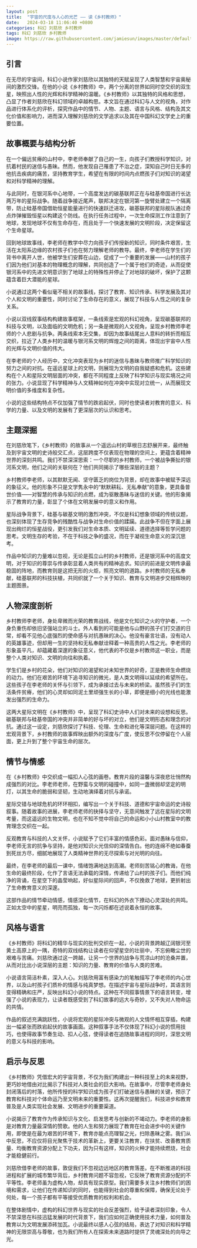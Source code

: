 ```yaml
---
layout: post
title:  "宇宙的尺度与人心的光芒 —— 读《乡村教师》"
date:   2024-03-18 11:06:40 +0800
categories: 科幻 刘慈欣 乡村教师
tags: 科幻 刘慈欣 乡村教师
image: https://raw.githubusercontent.com/jamiesun/images/master/default/Y4pgl9.jpg
---
```


## 引言

在无尽的宇宙间，科幻小说作家刘慈欣以其独特的天赋呈现了人类智慧和宇宙奥秘间的激烈交锋。在他的小说《乡村教师》中，两个分离的世界如同时空交织的双生星，映照出人性的光辉和科学精神的温暖。《乡村教师》以其独特的风格和思想，凸显了作者刘慈欣在科幻领域的卓越构思。本文旨在通过科幻与人文的视角，对作品进行体系化的评析，探究作品中的情节、人物、主题、语言与风格、结构及其文化价值和影响力，进而深入理解刘慈欣的文学追求以及其在中国科幻文学史上的重要位置。

## 故事概要与结构分析

在一个偏远贫瘠的山村中，李老师奉献了自己的一生，向孩子们教授科学知识，对抗着村民的迷信与愚昧。然而，他发现自己罹患了不治之症，深知自己时日无多的他抗击疾病的痛苦，坚持教育学生，希望在有限的时间内点燃孩子们对知识的渴望和对科学精神的理解。

与此同时，在银河系中心地带，一个高度发达的碳基联邦正在与硅基帝国进行长达两万年的星际战争。随着战争接近尾声，联邦决定在银河第一旋臂处建立一个隔离带，防止硅基帝国借助恒星能量进行的快速跃迁进攻，碳基联邦的星际舰队通过奇点炸弹摧毁恒星以构建这个防线。在执行任务过程中，一次生命探测工作注意到了地球，发现地球不仅有生命存在，而且处于一个快速发展的文明阶段，决定保留这个生命星球。

回到地球故事线，李老师在教学中尽力向孩子们传授新的知识，同时条件艰苦，生活在太阳系边缘的农村孩子们也在努力理解老师的教导。最终，李老师在学生们的背书中离开人世，他被学生们安葬在山边，促成了一个重要的发展——山村的孩子们因为他们对基本的物理概念的理解，共同创造了一个属于他们的奇迹，从而促使银河系中的先进文明意识到了地球上的特殊性并停止了对地球的破坏，保护了这颗蕴含着巨大潜能的星球。

小说通过这两个看似毫不相关的故事线，探讨了教育、知识传承、科学发展及其对个人和文明的重要性，同时讨论了生命存在的意义，展现了科技与人性之间的复杂关系。

小说以双线叙事结构构建故事框架，一条线索是宏观的科幻视角，呈现碳基联邦的科技与文明，以及面临的文明危机；另一条是微观的人文视角，呈现乡村教师李老师的个人悲剧与抗争。两条线索本无交集，却因为故事结尾出人意料的转折而相互交织，拉近了人类乡村的温暖与银河系文明的辉煌之间的距离，体现出宇宙中人性的光辉与文明价值的伟大。

在李老师的个人经历中，文化冲突表现为乡村的迷信与愚昧与教师推广科学知识的努力之间的对抗。在遥远星球上的文明，则展现为文明的自我疑惑和危机。这些建构在个人和星际文明层面的冲突，都在不同程度上反映了科学知识与现实境况之间的张力。小说显现了科学精神与人文精神如何在冲突中实现对立统一，从而展现文明价值的多维度和复杂性。

小说的这些结构特点不仅加强了情节的跌宕起伏，同时也使读者对教育的意义、科学的力量、以及文明的发展有了更深层次的认识和思考。

## 主题深掘

在刘慈欣笔下，《乡村教师》的故事从一个遥远山村的草根日志舒展开来，最终触及到宇宙文明的史诗般交汇点，这层跨度不仅表现在物理的空间上，更蕴含着精神世界的深刻共鸣。我们不禁深深思索：一个尽职的乡村教师，一个被战争撕扯的银河系文明，他们之间的关联何在？他们共同揭示了哪些深层的主题？

乡村教师李老师，以其默默无闻、坚守匮乏的岗位为背景，却在故事中被赋予深远的象征义。他的形象不只是文学隽永中的“默默耕耘、无私奉献”的意象，更具备普世价值——对智慧的传承与知识的点燃，成为驱散愚昧与迷信的关键。他的形象揭示了教育的力量，彰显了个体在文明发展中的意义和作用。

星际战争背景下，硅基与碳基文明的激烈冲突，不仅是科幻想象领域的传统议题，也深刻体现了生存竞争的残酷性与战争对生命价值的蹂躏。此战争不但在字面上展现出绚烂的恒星战役，更引发我们对生命本质、文明延续、道德选择等哲学问题的思考。文明生存的考验，不在于科技之争的盛况，而在于凝视生命意义的深沉思考。

作品中知识的力量难以忽视，无论是孤立山村的乡村教师，还是银河系中的高度文明，对于知识的尊崇与传承彰显着人类共有的精神追求。知识的前进是文明传承最稳固的阵地，而教育则是这把无形的火炬，照亮文明的道路。乡村教师的无私奉献，硅基联邦的科技扶植，共同织就了一个关于知识、教育与文明进步交相辉映的主题图景。

## 人物深度剖析

乡村教师李老师，身处卑微而光荣的教育战线，他是文化知识之火的守护者，一个身负重伤却依旧坚强站立的斗士。外人看到的可能是他与山野的孩子们打交道的日常，却看不见他心底强烈的使命感与对抗愚昧的决心。他没有豪言壮语，没有动人的英雄事迹，但却用一生的坚持和无私奉献诠释着一种高贵的人性之光。李老师的形象虽平凡，却蕴藏着深邃的象征意义，他代表的不仅是乡村教师这一职业，而是整个人类对知识、文明的向往和执着。

学生们是乡村的花朵，他们对知识的渴望和对未知世界的好奇，正是教师生命燃烧的动力。他们在艰苦的环境下追寻知识的微光，是人类文明得以延续的希望所在。这些孩子在李老师的关怀与引领下，成为承接过去与未来的桥梁。虽然孩子们的生活条件贫瘠，他们的心灵却如同泥土里顽强生长的小草，即便是细小的光线也能激发出强烈的生命力。

这两大星际文明在《乡村教师》中，呈现了科幻史诗中人们对未来的设想和反思。碳基联邦与硅基帝国的冲突并非简单的好与坏的对立，他们是文明形态和理念的对抗。通过这一设定，刘慈欣探讨了科技、伦理、生命和进化等深层问题。在这样的宏观背景下，乡村教师的故事辉映出额外的深度与广度，使反思不仅停留在个人层面，更上升到了整个宇宙生命的层次。

## 情节与情感

在《乡村教师》中交织成一幅扣人心弦的画卷。教育片段的温馨与深夜悲壮悄然构成强烈的对比。李老师老师，在野蛮与文明的碰撞中，如同一盏微弱却坚定的明灯，以其生命的脆弱和坚韧，生动地演绎着对抗与承诺。

星际交错与地球危机的环环相扣，编写出一个关于科技、道德和宇宙命运的史诗般叙事。随着故事的进展，李老师老师的抉择与坚守，无意间触发了远在星际的文明考量，而这遥远的生物文明，也在不知不觉中将自己的命运和小小山村教室中的教育理念交织在一起。

反观教育与科技的人文关怀，小说赋予了它们丰富的情感色彩。面对愚昧与信仰，李老师无言的抗争与坚持，是他对知识火光信仰的深情告白。他的连绵不绝如春蚕到死丝方尽，细腻地展现了人类精神世界的无尽探索与对光明的向往。

最终，在李老师的最后一课中，情绪饱满地达到高潮。老师刻苦铭心的教诲，在他生命的最终阶段，化作了言语无法承载的深情，传递给了山村的孩子们。而他们纯净的背诵，在星空下的晶莹响起，好似星际间的回声，不仅挽救了地球，更折射出了生命教育意义的深邃。

这部作品的情节牵动情感，情感深化情节，在科幻的外衣下撩动心灵深处的共鸣。正如太空中的星星，明亮而孤独，每一次闪烁都在述说着永恒的故事。

## 风格与语言

《乡村教师》将科幻的精华与现实的批判交织在一起，小说的背景跨越辽阔银河至黄土高原上的一隅，奇特的双线结构让读者在仰望星空的壮丽中，不忘俯瞰尘世的艰难与苦痛。刘慈欣通过这一跨越，让另一个世界的战争与荒凉山村的沧桑并置，从而对比出小说深层的主题：知识的力量、教育的价值与人类的苦难。

小说语言简洁朴素，深入人心。刘慈欣用富有感染力的笔触描写了李老师的内心世界，以及山村孩子们质朴的情感与纯真梦想。在描述宇宙与星际战争时，其语言则变得精确和庄严，反映出科幻小说的特点。这种在不同叙事情景下的语言转变，增强了小说的表现力，让读者既感受到了科幻故事的远大与奇妙，又不失对人物命运的共情。

作品的叙述充满跳跃性，小说将宏观的星际冲突与微观的人文情怀相互穿插，构建出一幅紧张而跌宕起伏的故事画面。这种叙事手法不仅体现了科幻小说的惯用技巧，也使得故事节奏生动、扣人心弦，使得读者在追随故事进程的同时，深思文明的意义与科技的影响。

## 启示与反思

《乡村教师》凭借宏大的宇宙背景，不仅为我们构建出一种科技至上的未来视野，更巧妙地借由对比揭示了科技对人类社会的巨大影响。在故事中，尽管李老师身处封闭落后的村落，他所传授的科学知识成为孩子们打破迷信与愚昧的关键，预示了教育和科技对个体命运乃至文明未来的重要性。这再次提醒我们，科技进步和教育普及是人类实现社会发展、文明进步的重要渠道。

小说揭示了教育作为传承知识与文化、启发思考与创新的不竭动力。李老师的身影是对教育力量最深情的赞歌。他的人生和努力展现了教育在社会进步中的关键作用，即使是在最为艰苦的环境下，教育亦能点亮理智之光，扫除愚昧之雾。我们从中反思，不应仅将目光聚焦于技术的革新上，更要关注教育，在扶贫、改善教育质量、均衡教育资源分配上下功夫，因为只有这样，知识的火种才能持续燃烧，社会才能稳健前行。

刘慈欣借李老师的故事，敦促我们不忽视边远地区的教育落差。在不断推进的科技进程和扩展的城市繁华背后，乡村教育问题不容忽视，它反映了教育资源分配的不平等性。李老师虽为虚构人物，却具有现实原型。我们需要多关注乡村教师们的困境和需求，让他们在传递知识的同时，也能得到社会的尊重和保障，确保无论处于何处，每一个孩子都有平等接受优质教育的权利和机会。

在整体剧情中，虚构的科幻世界与现实的社会反差强烈，给予读者深刻印象，令人不禁深思在科技迅猛发展的时代背景下，我们应如何正确使用技术力量，如何普及教育以为文明发展添砖加瓦。小说最终以感人心弦的结局，表达了对知识和科学精神的无限崇高与尊敬，也为我们所有人在探索未来道路时提供了灵魂深处的向导之光。
